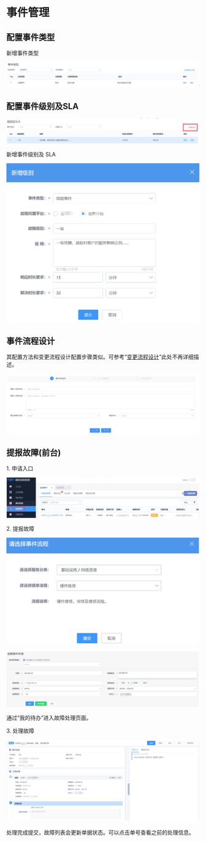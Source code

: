 # 事件管理

## 配置事件类型

新增事件类型

![-w2020](../assets/73.gif)

## 配置事件级别及SLA

![-w2020](../assets/74.gif)

新增事件级别及 SLA

![-w2020](../assets/75.gif)

## 事件流程设计

其配置方法和变更流程设计配置步骤类似。可参考“[变更流程设计](./change_manage.md#变更流程设计)”此处不再详细描述。

![-w2020](../assets/76.gif)

## 提报故障(前台)

1\. 申请入口

![-w2020](../assets/77.gif)

2\. 提报故障

![-w2020](../assets/78.gif)

![-w2020](../assets/79.gif)

通过“我的待办”进入故障处理页面。

3\. 处理故障

![-w2020](../assets/80.gif)

处理完成提交，故障列表会更新单据状态。可以点击单号查看之前的处理信息。

